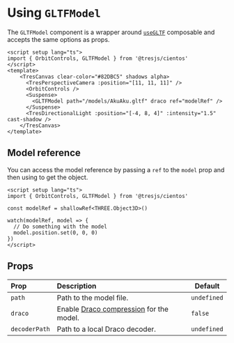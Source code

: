 # Using `GLTFModel`

<DocsDemo>
  <GLTFModelDemo />
</DocsDemo>

The `GLTFModel` component is a wrapper around [`useGLTF`](./use-gltf.md) composable and accepts the same options as props.

```vue{2,9}
<script setup lang="ts">
import { OrbitControls, GLTFModel } from '@tresjs/cientos'
</script>
<template>
    <TresCanvas clear-color="#82DBC5" shadows alpha>
      <TresPerspectiveCamera :position="[11, 11, 11]" />
      <OrbitControls />
      <Suspense>
        <GLTFModel path="/models/AkuAku.gltf" draco ref="modelRef" />
      </Suspense>
      <TresDirectionalLight :position="[-4, 8, 4]" :intensity="1.5" cast-shadow />
    </TresCanvas>
</template>
```

## Model reference

You can access the model reference by passing a `ref` to the `model` prop and then using to get the object.

```vue{3,6}
<script setup lang="ts">
import { OrbitControls, GLTFModel } from '@tresjs/cientos'

const modelRef = shallowRef<THREE.Object3D>()

watch(modelRef, model => {
  // Do something with the model
  model.position.set(0, 0, 0)
})
</script>
```

## Props

| Prop          | Description                                                                                                           | Default     |
| :------------ | :-------------------------------------------------------------------------------------------------------------------- | ----------- |
| `path`        | Path to the model file.                                                                                               | `undefined` |
| `draco`       | Enable [Draco compression](https://threejs.org/docs/index.html?q=drac#examples/en/loaders/DRACOLoader) for the model. | `false`     |
| `decoderPath` | Path to a local Draco decoder.                                                                                        | `undefined` |
